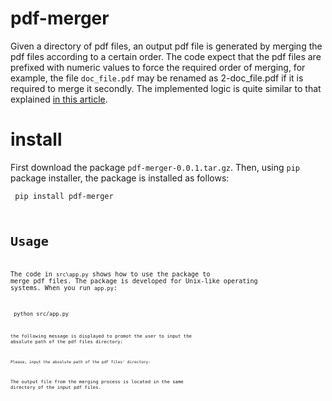 # pdf-merger
Given a directory of pdf files, an output pdf file is generated by merging the pdf files according to a certain order. The code expect that the pdf files are prefixed with numeric values to force the required order of merging, for example, the file `doc_file.pdf` may be renamed as 2-doc_file.pdf if it is required to merge it secondly. The implemented logic is quite similar to that explained <a href=https://medium.com/@akhileshjoshi123/merge-pdfs-with-python-d4d3bfbdbd3b class="mw-redirect" title="Merge pdfs with python">in this article</a>.
# install
First download the package `pdf-merger-0.0.1.tar.gz`. Then, using `pip` package installer, the package is installed as follows:

<code> pip install pdf-merger <code/>
# Usage
The code in `src\app.py` shows how to use the package to merge pdf files. The package is developed for Unix-like operating systems. When you run `app.py`:
 
 <code> python src/app.py<code/>
 
 the following message is displayed to promot the user to input the absolute path of the pdf files directory:
 
 `Please, input the absolute path of the pdf files' directory:`
 
 The output file from the merging process is located in the same directory of the input pdf files.
